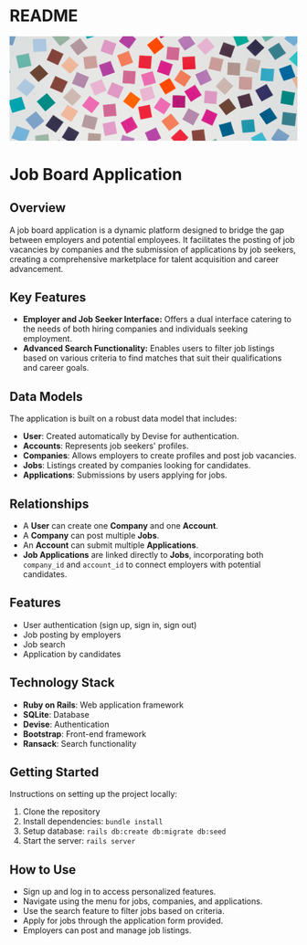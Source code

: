 # README

![Job Board Image](/public/stickers1.jpg)

# Job Board Application

## Overview

A job board application is a dynamic platform designed to bridge the gap between employers and potential employees. It facilitates the posting of job vacancies by companies and the submission of applications by job seekers, creating a comprehensive marketplace for talent acquisition and career advancement.

## Key Features

- **Employer and Job Seeker Interface:** Offers a dual interface catering to the needs of both hiring companies and individuals seeking employment.
- **Advanced Search Functionality:** Enables users to filter job listings based on various criteria to find matches that suit their qualifications and career goals.

## Data Models

The application is built on a robust data model that includes:

- **User**: Created automatically by Devise for authentication.
- **Accounts**: Represents job seekers' profiles.
- **Companies**: Allows employers to create profiles and post job vacancies.
- **Jobs**: Listings created by companies looking for candidates.
- **Applications**: Submissions by users applying for jobs.

## Relationships

- A **User** can create one **Company** and one **Account**.
- A **Company** can post multiple **Jobs**.
- An **Account** can submit multiple **Applications**.
- **Job Applications** are linked directly to **Jobs**, incorporating both `company_id` and `account_id` to connect employers with potential candidates.

## Features
- User authentication (sign up, sign in, sign out)
- Job posting by employers
- Job search
- Application by candidates

## Technology Stack
- **Ruby on Rails**: Web application framework
- **SQLite**: Database
- **Devise**: Authentication
- **Bootstrap**: Front-end framework
- **Ransack**: Search functionality

## Getting Started
Instructions on setting up the project locally:
1. Clone the repository
2. Install dependencies: `bundle install`
3. Setup database: `rails db:create db:migrate db:seed`
4. Start the server: `rails server`

## How to Use
- Sign up and log in to access personalized features.
- Navigate using the menu for jobs, companies, and applications.
- Use the search feature to filter jobs based on criteria.
- Apply for jobs through the application form provided.
- Employers can post and manage job listings.

